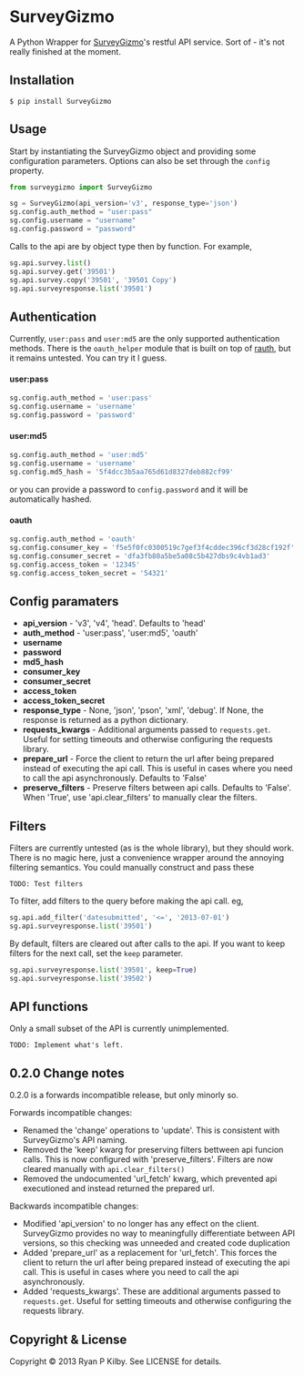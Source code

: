 
# SurveyGizmo

A Python Wrapper for [SurveyGizmo](http://developer.surveygizmo.com/rest-api-documentation/)'s restful API service. Sort of - it's not really finished at the moment.


## Installation

    $ pip install SurveyGizmo

## Usage

Start by instantiating the SurveyGizmo object and providing some configuration parameters. Options can also be set through the `config` property.

```python
from surveygizmo import SurveyGizmo

sg = SurveyGizmo(api_version='v3', response_type='json')
sg.config.auth_method = "user:pass"
sg.config.username = "username"
sg.config.password = "password"
```

Calls to the api are by object type then by function. For example,

```python
sg.api.survey.list()
sg.api.survey.get('39501')
sg.api.survey.copy('39501', '39501 Copy')
sg.api.surveyresponse.list('39501')
```

## Authentication

Currently, `user:pass` and `user:md5` are the only supported authentication methods. There is the `oauth_helper` module that is built on top of [rauth](https://github.com/litl/rauth), but it remains untested. You can try it I guess.

#### user:pass
```python
sg.config.auth_method = 'user:pass'
sg.config.username = 'username'
sg.config.password = 'password'
```

#### user:md5
```python
sg.config.auth_method = 'user:md5'
sg.config.username = 'username'
sg.config.md5_hash = '5f4dcc3b5aa765d61d8327deb882cf99'
```
or you can provide a password to `config.password` and it will be automatically hashed.

#### oauth
```python
sg.config.auth_method = 'oauth'
sg.config.consumer_key = 'f5e5f0fc0300519c7gef3f4cddec396cf3d28cf192f'
sg.config.consumer_secret = 'dfa3fb80a5be5a08c5b427dbs9c4vb1ad3'
sg.config.access_token = '12345'
sg.config.access_token_secret = '54321'
```

## Config paramaters

* **api_version** - 'v3', 'v4', 'head'. Defaults to 'head'
* **auth_method** - 'user:pass', 'user:md5', 'oauth'
* **username**
* **password**
* **md5_hash**
* **consumer_key**
* **consumer_secret**
* **access_token**
* **access_token_secret**
* **response_type** - None, 'json', 'pson', 'xml', 'debug'. If None, the response is returned as a python dictionary.
* **requests_kwargs** - Additional arguments passed to `requests.get`. Useful for setting timeouts and otherwise configuring the requests library.
* **prepare_url** - Force the client to return the url after being prepared instead of executing the api call. This is useful in cases where you need to call the api asynchronously. Defaults to 'False'
* **preserve_filters** - Preserve filters between api calls. Defaults to 'False'. When 'True', use 'api.clear_filters' to manually clear the filters.

## Filters

Filters are currently untested (as is the whole library), but they should work. There is no magic here, just a convenience wrapper around the annoying filtering semantics. You could manually construct and pass these 

    TODO: Test filters

To filter, add filters to the query before making the api call. eg,

```python
sg.api.add_filter('datesubmitted', '<=', '2013-07-01')
sg.api.surveyresponse.list('39501')
```

By default, filters are cleared out after calls to the api. If you want to keep filters for the next call, set the `keep` parameter.

```python
sg.api.surveyresponse.list('39501', keep=True)
sg.api.surveyresponse.list('39502')
```

## API functions

Only a small subset of the API is currently unimplemented.

    TODO: Implement what's left.


## 0.2.0 Change notes

0.2.0 is a forwards incompatible release, but only minorly so.

Forwards incompatible changes:

- Renamed the 'change' operations to 'update'. This is consistent with SurveyGizmo's API naming.
- Removed the 'keep' kwarg for preserving filters bettween api funcion calls. This is now configured with 'preserve_filters'. Filters are now cleared manually with `api.clear_filters()`
- Removed the undocumented 'url_fetch' kwarg, which prevented api executioned and instead returned the prepared url.

Backwards incompatible changes:

- Modified 'api_version' to no longer has any effect on the client. SurveyGizmo provides no way to meaningfully differentiate between API versions, so this checking was unneeded and created code duplication
- Added 'prepare_url' as a replacement for 'url_fetch'. This forces the client to return the url after being prepared instead of executing the api call. This is useful in cases where you need to call the api asynchronously. 
- Added 'requests_kwargs'. These are additional arguments passed to `requests.get`. Useful for setting timeouts and otherwise configuring the requests library.


## Copyright & License
Copyright &copy; 2013 Ryan P Kilby. See LICENSE for details.


